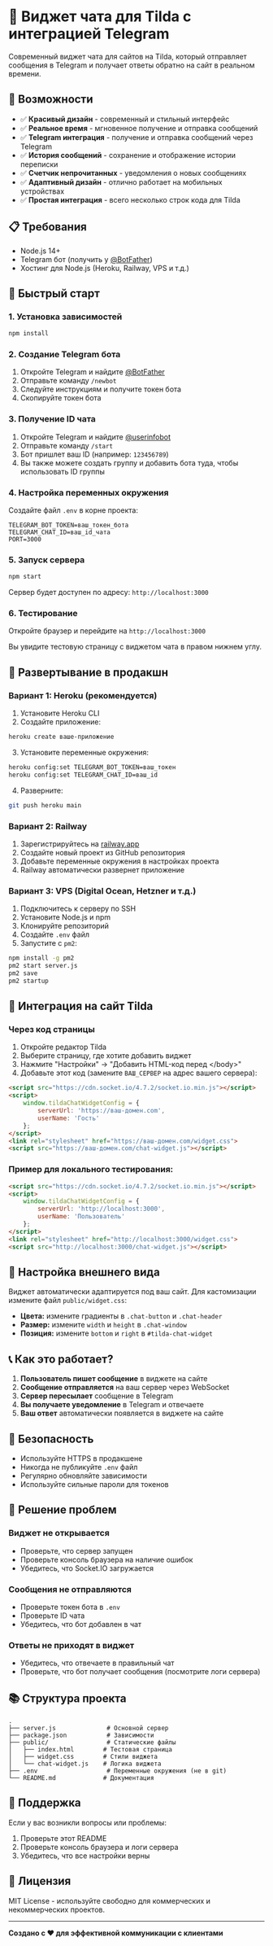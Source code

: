 # 💬 Виджет чата для Tilda с интеграцией Telegram

Современный виджет чата для сайтов на Tilda, который отправляет сообщения в Telegram и получает ответы обратно на сайт в реальном времени.

## 🎯 Возможности

- ✅ **Красивый дизайн** - современный и стильный интерфейс
- ✅ **Реальное время** - мгновенное получение и отправка сообщений
- ✅ **Telegram интеграция** - получение и отправка сообщений через Telegram
- ✅ **История сообщений** - сохранение и отображение истории переписки
- ✅ **Счетчик непрочитанных** - уведомления о новых сообщениях
- ✅ **Адаптивный дизайн** - отлично работает на мобильных устройствах
- ✅ **Простая интеграция** - всего несколько строк кода для Tilda

## 📋 Требования

- Node.js 14+ 
- Telegram бот (получить у [@BotFather](https://t.me/botfather))
- Хостинг для Node.js (Heroku, Railway, VPS и т.д.)

## 🚀 Быстрый старт

### 1. Установка зависимостей

```bash
npm install
```

### 2. Создание Telegram бота

1. Откройте Telegram и найдите [@BotFather](https://t.me/botfather)
2. Отправьте команду `/newbot`
3. Следуйте инструкциям и получите токен бота
4. Скопируйте токен бота

### 3. Получение ID чата

1. Откройте Telegram и найдите [@userinfobot](https://t.me/userinfobot)
2. Отправьте команду `/start`
3. Бот пришлет ваш ID (например: `123456789`)
4. Вы также можете создать группу и добавить бота туда, чтобы использовать ID группы

### 4. Настройка переменных окружения

Создайте файл `.env` в корне проекта:

```env
TELEGRAM_BOT_TOKEN=ваш_токен_бота
TELEGRAM_CHAT_ID=ваш_id_чата
PORT=3000
```

### 5. Запуск сервера

```bash
npm start
```

Сервер будет доступен по адресу: `http://localhost:3000`

### 6. Тестирование

Откройте браузер и перейдите на `http://localhost:3000`

Вы увидите тестовую страницу с виджетом чата в правом нижнем углу.

## 🔧 Развертывание в продакшн

### Вариант 1: Heroku (рекомендуется)

1. Установите Heroku CLI
2. Создайте приложение:
```bash
heroku create ваше-приложение
```

3. Установите переменные окружения:
```bash
heroku config:set TELEGRAM_BOT_TOKEN=ваш_токен
heroku config:set TELEGRAM_CHAT_ID=ваш_id
```

4. Разверните:
```bash
git push heroku main
```

### Вариант 2: Railway

1. Зарегистрируйтесь на [railway.app](https://railway.app)
2. Создайте новый проект из GitHub репозитория
3. Добавьте переменные окружения в настройках проекта
4. Railway автоматически развернет приложение

### Вариант 3: VPS (Digital Ocean, Hetzner и т.д.)

1. Подключитесь к серверу по SSH
2. Установите Node.js и npm
3. Клонируйте репозиторий
4. Создайте `.env` файл
5. Запустите с `pm2`:
```bash
npm install -g pm2
pm2 start server.js
pm2 save
pm2 startup
```

## 📱 Интеграция на сайт Tilda

### Через код страницы

1. Откройте редактор Tilda
2. Выберите страницу, где хотите добавить виджет
3. Нажмите "Настройки" → "Добавить HTML-код перед &lt;/body&gt;"
4. Добавьте этот код (замените `ВАШ_СЕРВЕР` на адрес вашего сервера):

```html
<script src="https://cdn.socket.io/4.7.2/socket.io.min.js"></script>
<script>
    window.tildaChatWidgetConfig = {
        serverUrl: 'https://ваш-домен.com',
        userName: 'Гость'
    };
</script>
<link rel="stylesheet" href="https://ваш-домен.com/widget.css">
<script src="https://ваш-домен.com/chat-widget.js"></script>
```

### Пример для локального тестирования:

```html
<script src="https://cdn.socket.io/4.7.2/socket.io.min.js"></script>
<script>
    window.tildaChatWidgetConfig = {
        serverUrl: 'http://localhost:3000',
        userName: 'Пользователь'
    };
</script>
<link rel="stylesheet" href="http://localhost:3000/widget.css">
<script src="http://localhost:3000/chat-widget.js"></script>
```

## 🎨 Настройка внешнего вида

Виджет автоматически адаптируется под ваш сайт. Для кастомизации измените файл `public/widget.css`:

- **Цвета:** измените градиенты в `.chat-button` и `.chat-header`
- **Размер:** измените `width` и `height` в `.chat-window`
- **Позиция:** измените `bottom` и `right` в `#tilda-chat-widget`

## 📞 Как это работает?

1. **Пользователь пишет сообщение** в виджете на сайте
2. **Сообщение отправляется** на ваш сервер через WebSocket
3. **Сервер пересылает** сообщение в Telegram
4. **Вы получаете уведомление** в Telegram и отвечаете
5. **Ваш ответ** автоматически появляется в виджете на сайте

## 🔐 Безопасность

- Используйте HTTPS в продакшене
- Никогда не публикуйте `.env` файл
- Регулярно обновляйте зависимости
- Используйте сильные пароли для токенов

## 🐛 Решение проблем

### Виджет не открывается
- Проверьте, что сервер запущен
- Проверьте консоль браузера на наличие ошибок
- Убедитесь, что Socket.IO загружается

### Сообщения не отправляются
- Проверьте токен бота в `.env`
- Проверьте ID чата
- Убедитесь, что бот добавлен в чат

### Ответы не приходят в виджет
- Убедитесь, что отвечаете в правильный чат
- Проверьте, что бот получает сообщения (посмотрите логи сервера)

## 📚 Структура проекта

```
.
├── server.js              # Основной сервер
├── package.json           # Зависимости
├── public/                # Статические файлы
│   ├── index.html        # Тестовая страница
│   ├── widget.css        # Стили виджета
│   └── chat-widget.js    # Логика виджета
├── .env                   # Переменные окружения (не в git)
└── README.md             # Документация
```

## 🤝 Поддержка

Если у вас возникли вопросы или проблемы:
1. Проверьте этот README
2. Проверьте консоль браузера и логи сервера
3. Убедитесь, что все настройки верны

## 📝 Лицензия

MIT License - используйте свободно для коммерческих и некоммерческих проектов.

---

**Создано с ❤️ для эффективной коммуникации с клиентами**

